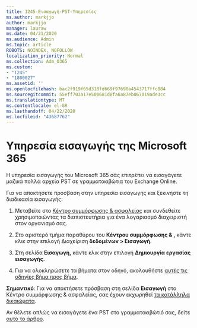 ```yaml
---
title: 1245-Εισαγωγή-PST-Υπηρεσίες
ms.author: markjjo
author: markjjo
manager: lauraw
ms.date: 04/21/2020
ms.audience: Admin
ms.topic: article
ROBOTS: NOINDEX, NOFOLLOW
localization_priority: Normal
ms.collection: Adm_O365
ms.custom:
- "1245"
- "1800027"
ms.assetid: ''
ms.openlocfilehash: bac2f919f65d318fd669f97690a4543717ffc884
ms.sourcegitcommit: 55eff703a17e500681d8fa6a87eb067019ade3cc
ms.translationtype: MT
ms.contentlocale: el-GR
ms.lasthandoff: 04/22/2020
ms.locfileid: "43687762"
---
```

# <a name="microsoft-365-import-service"></a>Υπηρεσία εισαγωγής της Microsoft 365

Η υπηρεσία εισαγωγής του Microsoft 365 σάς επιτρέπει να εισαγάγετε μαζικά πολλά αρχεία PST σε γραμματοκιβώτια του Exchange Online.

Για να αποκτήσετε πρόσβαση στην υπηρεσία εισαγωγής και ξεκινήστε τη διαδικασία εισαγωγής:

1. Μεταβείτε στο [Κέντρο συμμόρφωσης & ασφαλείας](https://protection.office.com) και συνδεθείτε χρησιμοποιώντας τα διαπιστευτήρια για ένα λογαριασμό διαχειριστή στον οργανισμό σας.

2. Στο αριστερό τμήμα παραθύρου του **Κέντρου συμμόρφωσης & ,** κάντε κλικ στην επιλογή Διαχείριση **δεδομένων > Εισαγωγή**.

3. Στη σελίδα **Εισαγωγή,** κάντε κλικ στην επιλογή **Δημιουργία εργασίας εισαγωγής**.

4. Για να ολοκληρώσετε τα βήματα στον οδηγό, ακολουθήστε [αυτές τις οδηγίες βήμα προς βήμα](https://docs.microsoft.com/office365/securitycompliance/use-network-upload-to-import-pst-files).

**Σημαντικό**: Για να αποκτήσετε πρόσβαση στη σελίδα **Εισαγωγή** στο Κέντρο συμμόρφωσης & ασφαλείας, σας έχουν εκχωρηθεί [τα κατάλληλα δικαιώματα](https://docs.microsoft.com/office365/securitycompliance/use-network-upload-to-import-pst-files#before-you-begin).

Αν θέλετε απλώς να εισαγάγετε ένα PST στο γραμματοκιβώτιό σας, δείτε [αυτό το άρθρο](https://support.office.com/article/import-email-contacts-and-calendar-from-an-outlook-pst-file-431a8e9a-f99f-4d5f-ae48-ded54b3440ac).
